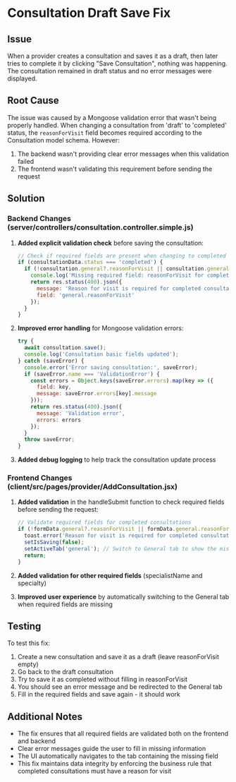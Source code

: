 # Consultation Draft Save Fix

## Issue
When a provider creates a consultation and saves it as a draft, then later tries to complete it by clicking "Save Consultation", nothing was happening. The consultation remained in draft status and no error messages were displayed.

## Root Cause
The issue was caused by a Mongoose validation error that wasn't being properly handled. When changing a consultation from 'draft' to 'completed' status, the `reasonForVisit` field becomes required according to the Consultation model schema. However:

1. The backend wasn't providing clear error messages when this validation failed
2. The frontend wasn't validating this requirement before sending the request

## Solution

### Backend Changes (server/controllers/consultation.controller.simple.js)

1. **Added explicit validation check** before saving the consultation:
   ```javascript
   // Check if required fields are present when changing to completed status
   if (consultationData.status === 'completed') {
     if (!consultation.general?.reasonForVisit || consultation.general.reasonForVisit.trim() === '') {
       console.log('Missing required field: reasonForVisit for completed consultation');
       return res.status(400).json({ 
         message: 'Reason for visit is required for completed consultations',
         field: 'general.reasonForVisit'
       });
     }
   }
   ```

2. **Improved error handling** for Mongoose validation errors:
   ```javascript
   try {
     await consultation.save();
     console.log('Consultation basic fields updated');
   } catch (saveError) {
     console.error('Error saving consultation:', saveError);
     if (saveError.name === 'ValidationError') {
       const errors = Object.keys(saveError.errors).map(key => ({
         field: key,
         message: saveError.errors[key].message
       }));
       return res.status(400).json({
         message: 'Validation error',
         errors: errors
       });
     }
     throw saveError;
   }
   ```

3. **Added debug logging** to help track the consultation update process

### Frontend Changes (client/src/pages/provider/AddConsultation.jsx)

1. **Added validation** in the handleSubmit function to check required fields before sending the request:
   ```javascript
   // Validate required fields for completed consultations
   if (!formData.general?.reasonForVisit || formData.general.reasonForVisit.trim() === '') {
     toast.error('Reason for visit is required for completed consultations. Please fill in the reason for visit in the General tab.');
     setIsSaving(false);
     setActiveTab('general'); // Switch to General tab to show the missing field
     return;
   }
   ```

2. **Added validation for other required fields** (specialistName and specialty)

3. **Improved user experience** by automatically switching to the General tab when required fields are missing

## Testing
To test this fix:

1. Create a new consultation and save it as a draft (leave reasonForVisit empty)
2. Go back to the draft consultation
3. Try to save it as completed without filling in reasonForVisit
4. You should see an error message and be redirected to the General tab
5. Fill in the required fields and save again - it should work

## Additional Notes
- The fix ensures that all required fields are validated both on the frontend and backend
- Clear error messages guide the user to fill in missing information
- The UI automatically navigates to the tab containing the missing field
- This fix maintains data integrity by enforcing the business rule that completed consultations must have a reason for visit
